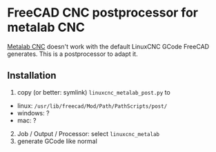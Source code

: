 # FreeCAD CNC postprocessor for metalab CNC

[Metalab CNC](https://metalab.at/wiki/CNC-Fr%C3%A4se) doesn't work with the default LinuxCNC GCode FreeCAD generates. This is a postprocessor to adapt it.

## Installation

1. copy (or better: symlink) `linuxcnc_metalab_post.py` to
  * linux: `/usr/lib/freecad/Mod/Path/PathScripts/post/`
  * windows: ?
  * mac: ?
2. Job / Output / Processor: select `linuxcnc_metalab`
3. generate GCode like normal
